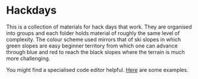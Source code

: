 Hackdays
========

This is a collection of materials for hack days that work.  They are organised into groups and each folder holds material of roughly the same level of complexity.  The colour scheme used mirrors that of ski slopes in which green slopes are easy beginner territory from which one can advance through blue and red to reach the black slopes where the terrain is much more challenging.

You might find a specialised code editor helpful. [Here](http://net.tutsplus.com/articles/web-roundups/22-neat-code-editors-for-windows/) are some examples.
